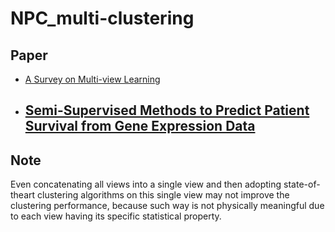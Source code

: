 # NPC_multi-clustering
## Paper
- [A Survey on Multi-view Learning](https://github.com/likangk/NPC_multi-clustering/blob/main/papernote/A%20survery%20on%20Multi-view%20Learning.md)
- [Semi-Supervised Methods to Predict Patient Survival from Gene Expression Data](https://github.com/likangk/NPC_multi-clustering/blob/main/papernote/Semi-Supervised%20Methods%20to%20Predict%20Patient%20Survival%20from%20Gene%20Expression%20Data.md) 
  - 
## Note
Even concatenating all views into a single view and then adopting state-of-theart clustering algorithms on this single view may not improve the clustering performance, because such way is not physically meaningful due to each view having its specific statistical property. 

